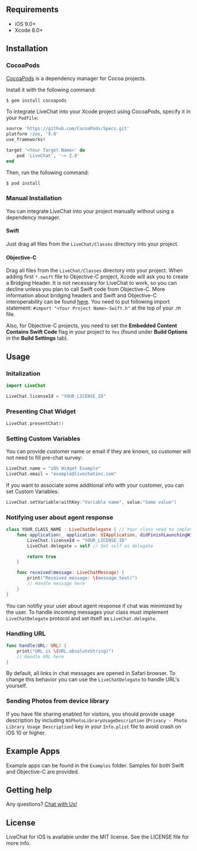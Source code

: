 ## Requirements

- iOS 9.0+
- Xcode 8.0+

## Installation

### CocoaPods

[CocoaPods](http://cocoapods.org) is a dependency manager for Cocoa projects.

Install it with the following command:

```bash
$ gem install cocoapods
```
<div class="clear"></div>

To integrate LiveChat into your Xcode project using CocoaPods, specify it in your `Podfile`:

```ruby
source 'https://github.com/CocoaPods/Specs.git'
platform :ios, '9.0'
use_frameworks!

target '<Your Target Name>' do
    pod 'LiveChat', '~> 2.0'
end
```
<div class="clear"></div>

Then, run the following command:

```bash
$ pod install
```

### Manual Installation

You can integrate LiveChat into your project manually without using a dependency manager. 

#### Swift

Just drag all files from the `LiveChat/Classes` directory into your project.

#### Objective-C

Drag all files from the `LiveChat/Classes` directory into your project. When adding first `*.swift` file to Objective-C project, Xcode will ask you to create a Bridging Header. It is not necessary for LiveChat to work, so you can decline unless you plan to call Swift code from Objective-C. More information about bridging headers and Swift and Objective-C interoperability can be found [here](https://developer.apple.com/library/ios/documentation/Swift/Conceptual/BuildingCocoaApps/MixandMatch.html). You need to put following import statement: `#import "<Your Project Name>-Swift.h"` at the top of your .m file.

Also, for Objective-C projects, you need to set the **Embedded Content Contains Swift Code** flag in your project to `Yes` (found under **Build Options** in the **Build Settings** tab). 

## Usage

### Initalization

```swift
import LiveChat

LiveChat.licenseId = "YOUR_LICENSE_ID"
```

### Presenting Chat Widget

```swift
LiveChat.presentChat()
```

### Setting Custom Variables

You can provide customer name or email if they are known, so customer will not need to fill pre-chat survey:

```swift
LiveChat.name = "iOS Widget Example"
LiveChat.email = "example@livechatinc.com"
```
<div class="clear"></div>

If you want to associate some additional info with your customer, you can set Custom Variables:

```swift
LiveChat.setVariable(withKey:"Variable name", value:"Some value")
```

### Notifying user about agent response

```swift
class YOUR_CLASS_NAME : LiveChatDelegate { // Your class need to implement LiveChatDelegate protocol
    func application(_ application: UIApplication, didFinishLaunchingWithOptions launchOptions: [UIApplicationLaunchOptionsKey: Any]?) -> Bool {
        LiveChat.licenseId = "YOUR_LICENSE_ID"
        LiveChat.delegate = self // Set self as delegate

        return true
    }

    func received(message: LiveChatMessage) {
        print("Received message: \(message.text)")
        // Handle message here
    }
}
```

You can notifiy your user about agent response if chat was minimized by the user. To handle incoming messages your class must implement `LiveChatDelegate` protocol and set itself as `LiveChat.delegate`.

### Handling URL

```swift
func handle(URL: URL) {
    print("URL is \(URL.absoluteString)")
    // Handle URL here
}
```

By default, all links in chat messages are opened in Safari browser. To change this behavior you can use the `LiveChatDelegate` to handle URL's yourself.

### Sending Photos from device library

If you have file sharing enabled for visitors, you should provide usage description by including `NSPhotoLibraryUsageDescription` (`Privacy - Photo Library Usage Description`) key in your `Info.plist` file to avoid crash on iOS 10 or higher.

## Example Apps

Example apps can be found in the `Examples` folder. Samples for both Swift and Objective-C are provided.

## Getting help

Any questions? [Chat with Us!](https://secure-lc.livechatinc.com/licence/8413431/open_chat.cgi)

## License

LiveChat for iOS is available under the MIT license. See the LICENSE file for more info.
